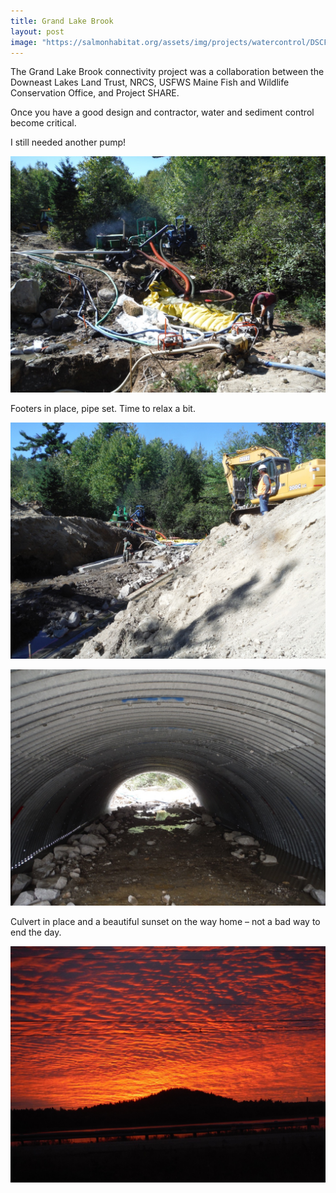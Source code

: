 ```yaml
---
title: Grand Lake Brook
layout: post
image: "https://salmonhabitat.org/assets/img/projects/watercontrol/DSCF1682.JPG"
---
```

The Grand Lake Brook connectivity project  was a collaboration between the Downeast Lakes Land Trust, NRCS, USFWS Maine Fish and Wildlife Conservation Office,  and Project SHARE.

Once you have a good design and contractor, water and sediment control become critical. 

I still needed another pump!

![](/assets/img/projects/watercontrol/DSCF1682.JPG)

Footers in place, pipe set. Time to relax a bit.

![](/assets/img/projects/watercontrol/DSCF1684.JPG)


![](/assets/img/projects/watercontrol/DSCF1691.JPG)

Culvert in place and a beautiful sunset on the way home – not a bad way to end the day.


![](/assets/img/projects/watercontrol/DSCF1695.JPG)

